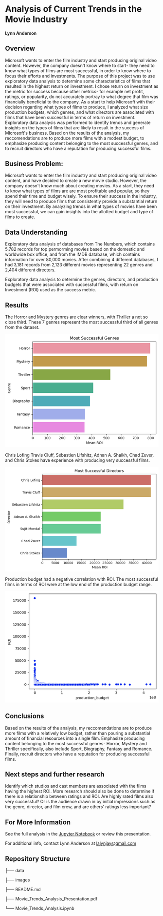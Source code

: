 

# Analysis of Current Trends in the Movie Industry

#### Lynn Anderson


## Overview


Microsoft wants to enter the film industry and start producing original video content. However, the company doesn't know where to start- they need to know what types of films are most successful, in order to know where to focus their efforts and investments. The purpose of this project was to use exploratory data analysis to determine some characteristics of films that resulted in the highest return on investment. I chose return on investment as the metric for success because other metrics- for example net profit, ratings, or popularity, do not accurately portray to what degree that film was financially beneficial to the company. As a start to help Microsoft with their decision regarding what types of films to produce, I analyzed what size production budgets, which genres, and what directors are associated with films that have been successful in terms of return on investment. Exploratory data analysis was performed to identify trends and generate insights on the types of films that are likely to result in the success of Microsoft's business. Based on the results of the analysis, my reccomendations are to produce more films with a modest budget, to emphasize producing content belonging to the most successful genres, and to recruit directors who have a reputation for producing successful films. 


## Business Problem:

Microsoft wants to enter the film industry and start producing original video content, and have decided to create a new movie studio. However, the company doesn't know much about creating movies. As a start, they need to know what types of films are are most profitable and popular, so they spend their time and budget wisely. To ensure their success in the industry, they will need to produce films that consistently provide a substantial return on their investment. By analyzing trends in what types of movies have been most successful, we can gain insights into the allotted budget and type of films to create. 


## Data Understanding

Exploratory data analysis of databases from The Numbers, which contains 5,782 records for top permorming movies based on the domestic and worldwide box office, and from the IMDB database, which contains information for over 80,000 movies. After combining 4 different databases, I had 3,181 records from 2,123 different movies representing 22 genres and 2,404 different directors. 

Exploratory data analysis to determine the genres, directors, and production budgets that were associated with successful films, with return on Investment (ROI) used as the success metric.


## Results

The Horror and Mystery genres are clear winners, with Thriller a not so close third. These 7 genres represent the most successful third of all genres from the dataset.

![top_genres](https://github.com/lalynjay/Movie-Trends-Analysis/blob/main/images/genres.png)

Chris Lofing Travis Cluff, Sébastien Lifshitz, Adnan A. Shaikh, Chad Zuver, and Chris Stokes have experience with producing very successful films.

![top_directors](https://github.com/lalynjay/Movie-Trends-Analysis/blob/main/images/directors.png)

Production budget had a negative correlation with ROI.
The most successful films in terms of ROI were at the low end of the production budget range.

![budget_roi](https://github.com/lalynjay/Movie-Trends-Analysis/blob/main/images/roi.png)


## Conclusions

Based on the results of the analysis, my reccomendations are to produce more films with a relatively low budget, rather than pouring a substantial amount of financial resources into a single film. Emphasize producing content belonging to the most successful genres- Horror, Mystery and Thriller specifically, also include Sport, Biography, Fantasy and Romance. Finally, recruit directors who have a reputation for producing successful films. 


## Next steps and further research

Identify which studios and cast members are associated with the films having the highest ROI. More research should also be done to determine if there is a relationship between ratings and ROI. Are highly rated films also very successful? Or is the audience drawn in by initial impressions such as the genre, director, and film crew, and are others' ratings less important?

## For More Information

See the full analysis in the [Jupyter Notebook](https://github.com/lalynjay/Movie-Trends-Analysis/blob/main/Movie_Trends_Analysis.ipynb) or review this presentation.

For additional info, contact Lynn Anderson at lalynjay@gmail.com
 
## Repository Structure

├── data

├── images

├── README.md

├── Movie_Trends_Analysis_Presentation.pdf

└── Movie_Trends_Analysis.ipynb
